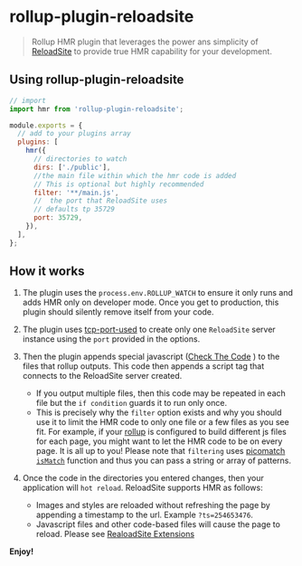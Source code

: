 <!--
 Copyright (c) 2023 Anthony Mugendi

 This software is released under the MIT License.
 https://opensource.org/licenses/MIT
-->

# rollup-plugin-reloadsite

> Rollup HMR plugin that leverages the power ans simplicity of [ReloadSite](https://www.npmjs.com/package/reloadsite) to provide true HMR capability for your development.

## Using rollup-plugin-reloadsite

```javascript
// import
import hmr from 'rollup-plugin-reloadsite';

module.exports = {
  // add to your plugins array
  plugins: [
    hmr({
      // directories to watch
      dirs: ['./public'],
      //the main file within which the hmr code is added
      // This is optional but highly recommended
      filter: '**/main.js',
      //  the port that ReloadSite uses
      // defaults tp 35729
      port: 35729,
    }),
  ],
};
```

## How it works

1. The plugin uses the `process.env.ROLLUP_WATCH` to ensure it only runs and adds HMR only on developer mode. Once you get to production, this plugin should silently remove itself from your code.

2. The plugin uses [tcp-port-used](https://www.npmjs.com/package/tcp-port-used) to create only one `ReloadSite` server instance using the `port` provided in the options.

3. Then the plugin appends special javascript ([Check The Code](./src/plugin-append-script.js) ) to the files that rollup outputs. This code then appends a script tag that connects to the ReloadSite server created.
    - If you output multiple files, then this code may be repeated in each file but the `if condition` guards it to run only once.
    - This is precisely why the `filter` option exists and why you should use it to limit the HMR code to only one file or a few files as you see fit. For example, if your [rollup](https://www.npmjs.com/package/rollup) is configured to build different js files for each page, you might want to let the HMR code to be on every page. It is all up to you! Please note that `filtering` uses [picomatch](https://github.com/micromatch/picomatch) [`isMatch`](https://github.com/micromatch/picomatch#ismatch) function and thus you can pass a string or array of patterns.

4. Once the code in the directories you entered changes, then your application will `hot reload`. ReloadSite supports HMR as follows:
    - Images and styles are reloaded without refreshing the page by appending a timestamp to the url. Example `?ts=254653476`.
    - Javascript files and other code-based files will cause the page to reload. Please see [RealoadSite Extensions](https://github.com/mugendi/reloadsite#file-extensions)



**Enjoy!**